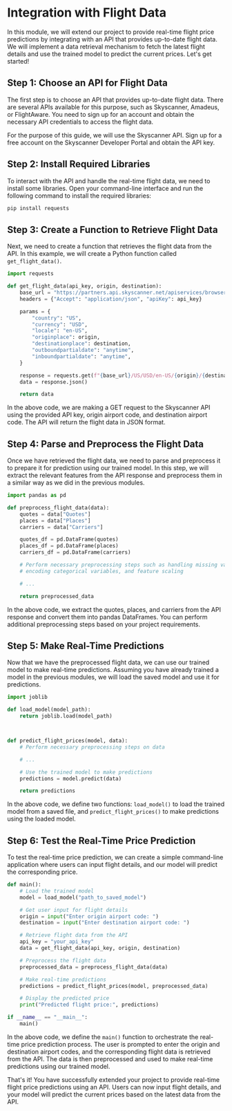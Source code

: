 # Integration with Flight Data
In this module, we will extend our project to provide real-time flight price predictions by integrating with an API that provides up-to-date flight data. We will implement a data retrieval mechanism to fetch the latest flight details and use the trained model to predict the current prices. Let's get started!

## Step 1: Choose an API for Flight Data

The first step is to choose an API that provides up-to-date flight data. There are several APIs available for this purpose, such as Skyscanner, Amadeus, or FlightAware. You need to sign up for an account and obtain the necessary API credentials to access the flight data.

For the purpose of this guide, we will use the Skyscanner API. Sign up for a free account on the Skyscanner Developer Portal and obtain the API key.

## Step 2: Install Required Libraries

To interact with the API and handle the real-time flight data, we need to install some libraries. Open your command-line interface and run the following command to install the required libraries:

```bash
pip install requests
```

## Step 3: Create a Function to Retrieve Flight Data

Next, we need to create a function that retrieves the flight data from the API. In this example, we will create a Python function called `get_flight_data()`.

```python
import requests

def get_flight_data(api_key, origin, destination):
    base_url = "https://partners.api.skyscanner.net/apiservices/browseroutes/v1.0"
    headers = {"Accept": "application/json", "apiKey": api_key}

    params = {
        "country": "US",
        "currency": "USD",
        "locale": "en-US",
        "originplace": origin,
        "destinationplace": destination,
        "outboundpartialdate": "anytime",
        "inboundpartialdate": "anytime",
    }

    response = requests.get(f"{base_url}/US/USD/en-US/{origin}/{destination}/anytime/anytime", headers=headers, params=params)
    data = response.json()

    return data
```

In the above code, we are making a GET request to the Skyscanner API using the provided API key, origin airport code, and destination airport code. The API will return the flight data in JSON format.

## Step 4: Parse and Preprocess the Flight Data

Once we have retrieved the flight data, we need to parse and preprocess it to prepare it for prediction using our trained model. In this step, we will extract the relevant features from the API response and preprocess them in a similar way as we did in the previous modules.

```python
import pandas as pd

def preprocess_flight_data(data):
    quotes = data["Quotes"]
    places = data["Places"]
    carriers = data["Carriers"]

    quotes_df = pd.DataFrame(quotes)
    places_df = pd.DataFrame(places)
    carriers_df = pd.DataFrame(carriers)

    # Perform necessary preprocessing steps such as handling missing values,
    # encoding categorical variables, and feature scaling

    # ...

    return preprocessed_data
```

In the above code, we extract the quotes, places, and carriers from the API response and convert them into pandas DataFrames. You can perform additional preprocessing steps based on your project requirements.

## Step 5: Make Real-Time Predictions

Now that we have the preprocessed flight data, we can use our trained model to make real-time predictions. Assuming you have already trained a model in the previous modules, we will load the saved model and use it for predictions.

```python
import joblib

def load_model(model_path):
    return joblib.load(model_path)



def predict_flight_prices(model, data):
    # Perform necessary preprocessing steps on data

    # ...

    # Use the trained model to make predictions
    predictions = model.predict(data)

    return predictions
```

In the above code, we define two functions: `load_model()` to load the trained model from a saved file, and `predict_flight_prices()` to make predictions using the loaded model.

## Step 6: Test the Real-Time Price Prediction

To test the real-time price prediction, we can create a simple command-line application where users can input flight details, and our model will predict the corresponding price.

```python
def main():
    # Load the trained model
    model = load_model("path_to_saved_model")

    # Get user input for flight details
    origin = input("Enter origin airport code: ")
    destination = input("Enter destination airport code: ")

    # Retrieve flight data from the API
    api_key = "your_api_key"
    data = get_flight_data(api_key, origin, destination)

    # Preprocess the flight data
    preprocessed_data = preprocess_flight_data(data)

    # Make real-time predictions
    predictions = predict_flight_prices(model, preprocessed_data)

    # Display the predicted price
    print("Predicted flight price:", predictions)

if __name__ == "__main__":
    main()
```

In the above code, we define the `main()` function to orchestrate the real-time price prediction process. The user is prompted to enter the origin and destination airport codes, and the corresponding flight data is retrieved from the API. The data is then preprocessed and used to make real-time predictions using our trained model.

That's it! You have successfully extended your project to provide real-time flight price predictions using an API. Users can now input flight details, and your model will predict the current prices based on the latest data from the API.

